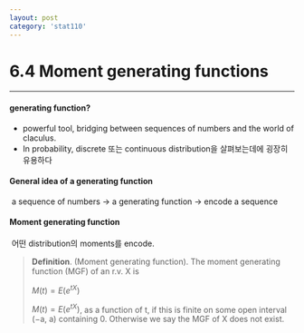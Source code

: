 ```yaml
---
layout: post
category: 'stat110'
---
```



# 6.4 Moment generating functions

---
    
#### generating function?

* powerful tool, bridging between sequences of numbers and the world of claculus.
* In probability, discrete 또는 continuous distribution을 살펴보는데에 굉장히 유용하다

#### General idea of a generating function

​    a sequence of numbers &rarr; a generating function &rarr; encode a sequence

#### Moment generating function

​    어떤 distribution의 moments를 encode.

> **Definition**. (Moment generating function). The moment generating function (MGF) of an r.v. X is 
> 
> $M(t) = E(e^{tX})$
> 
> $M(t) = E(e^{tX})$, as a function of t, if this is finite on some open interval (−a, a) containing 0. Otherwise we say the MGF of X does not exist.

​    
